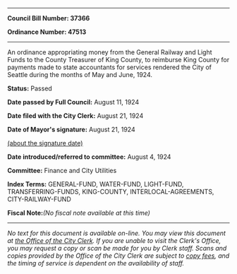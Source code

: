 

********

**Council Bill Number: 37366**
   
**Ordinance Number: 47513**
********

 An ordinance appropriating money from the General Railway and Light Funds to the County Treasurer of King County, to reimburse King County for payments made to state accountants for services rendered the City of Seattle during the months of May and June, 1924.

**Status:** Passed
   
**Date passed by Full Council:** August 11, 1924
   
**Date filed with the City Clerk:** August 21, 1924
   
**Date of Mayor's signature:** August 21, 1924
   
[(about the signature date)](/~public/approvaldate.htm)
   
   
   
**Date introduced/referred to committee:** August 4, 1924
   
**Committee:** Finance and City Utilities
   
   
**Index Terms:** GENERAL-FUND, WATER-FUND, LIGHT-FUND, TRANSFERRING-FUNDS, KING-COUNTY, INTERLOCAL-AGREEMENTS, CITY-RAILWAY-FUND

**Fiscal Note:**_(No fiscal note available at this time)_
********

_No text for this document is available on-line. You may view this document at [the Office of the City Clerk](http://www.seattle.gov/leg/clerk/contactUs.htm). If you are unable to visit the Clerk's Office, you may request a copy or scan be made for you by Clerk staff. Scans and copies provided by the Office of the City Clerk are subject to [copy fees](http://clerk.seattle.gov/~public/clerkfees.htm), and the timing of service is dependent on the availability of staff._

